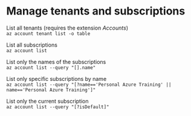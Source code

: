 # Manage tenants and subscriptions

List all tenants (requires the extension _Accounts_)\
`az account tenant list -o table`

List all subscriptions \
`az account list`

List only the names of the subscriptions \
`az account list --query "[].name"`

List only specific subscriptions by name \
`az account list --query "[?name=='Personal Azure Training' || name=='Personal Azure Training']"`

List only the current subscription \
`az account list --query "[?isDefault]"`